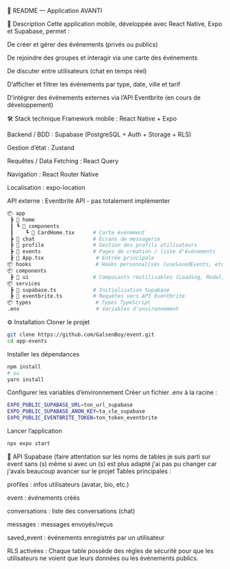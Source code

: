 📄 README — Application AVANTI

📌 Description
Cette application mobile, développée avec React Native, Expo et Supabase, permet :

De créer et gérer des événements (privés ou publics)

De rejoindre des groupes et interagir via une carte des événements

De discuter entre utilisateurs (chat en temps réel)

D’afficher et filtrer les événements par type, date, ville et tarif

D’intégrer des événements externes via l’API Eventbrite (en cours de développement)

🛠️ Stack technique
Framework mobile : React Native + Expo

Backend / BDD : Supabase (PostgreSQL + Auth + Storage + RLS)

Gestion d’état : Zustand

Requêtes / Data Fetching : React Query

Navigation : React Router Native

Localisation : expo-location

API externe : Eventbrite API - pas totalement implémenter 

```bash
📦 app
 ┣ 📂 home
 ┃ ┗ 📂 components
 ┃    ┗ 📜 CardHome.tsx      # Carte événement
 ┣ 📂 chat                   # Écrans de messagerie
 ┣ 📂 profile                # Gestion des profils utilisateurs
 ┣ 📂 events                 # Pages de création / liste d'événements
 ┣ 📜 App.tsx                 # Entrée principale
📦 hooks                     # Hooks personnalisés (useSavedEvents, etc.)
📦 components
 ┣ 📂 ui                     # Composants réutilisables (Loading, Modal, etc.)
📦 services
 ┣ 📜 supabase.ts            # Initialisation Supabase
 ┣ 📜 eventbrite.ts          # Requêtes vers API Eventbrite
📦 types                     # Types TypeScript
.env                         # Variables d’environnement
```
⚙️ Installation
Cloner le projet
```bash
git clone https://github.com/GalsenBoy/event.git
cd app-events
```
Installer les dépendances
```bash
npm install
# ou
yarn install
```
Configurer les variables d’environnement
Créer un fichier .env à la racine :
```bash
EXPO_PUBLIC_SUPABASE_URL=ton_url_supabase
EXPO_PUBLIC_SUPABASE_ANON_KEY=ta_cle_supabase
EXPO_PUBLIC_EVENTBRITE_TOKEN=ton_token_eventbrite
```
Lancer l’application
```bash
npx expo start
```
📡 API Supabase
(faire attentation sur les noms de tables je suis parti sur event sans (s) même si avec un (s) est plus adapté j'ai pas pu changer car j'avais beaucoup avancer sur le projet
Tables principales :

profiles : infos utilisateurs (avatar, bio, etc.)

event : événements créés

conversations : liste des conversations (chat)

messages : messages envoyés/reçus

saved_event : événements enregistrés par un utilisateur

RLS activées :
Chaque table possède des règles de sécurité pour que les utilisateurs ne voient que leurs données ou les événements publics.

